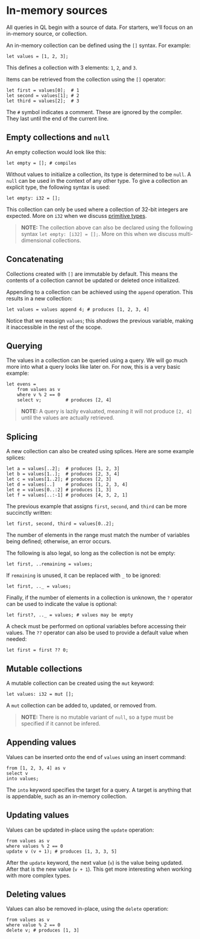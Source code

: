 # In-memory sources
All queries in QL begin with a source of data. For starters, we'll focus on an in-memory source, or collection.

An in-memory collection can be defined using the `[]` syntax. For example:
```
let values = [1, 2, 3];
```

This defines a collection with 3 elements: `1`, `2`, and `3`.

Items can be retrieved from the collection using the `[]` operator:
```
let first = values[0];  # 1
let second = values[1]; # 2
let third = values[2];  # 3  
```

The `#` symbol indicates a comment. These are ignored by the compiler. They last until the end of the current line.

## Empty collections and `null`
An empty collection would look like this:
```
let empty = []; # compiles
```

Without values to initialize a collection, its type is determined to be `null`. A `null` can be used in the context of any other type. To give a collection an explicit type, the following syntax is used:
```
let empty: i32 = [];
```

This collection can only be used where a collection of 32-bit integers are expected. More on `i32` when we discuss [primitive types](./primitive-types.md). 

> **NOTE:** The collection above can also be declared using the following syntax `let empty: [i32] = [];`. More on this when we discuss multi-dimensional collections.

## Concatenating
Collections created with `[]` are immutable by default. This means the contents of a collection cannot be updated or deleted once initialized.

Appending to a collection can be achieved using the `append` operation. This results in a new collection:
```
let values = values append 4; # produces [1, 2, 3, 4]
```

Notice that we reassign `values`; this *shadows* the previous variable, making it inaccessible in the rest of the scope.

## Querying
The values in a collection can be queried using a query. We will go much more into what a query looks like later on. For now, this is a very basic example:
```
let evens = 
    from values as v
    where v % 2 == 0
    select v;         # produces [2, 4] 
```

> **NOTE:** A query is lazily evaluated, meaning it will not produce `[2, 4]` until the values are actually retrieved.

## Splicing
A new collection can also be created using splices. Here are some example splices:
```
let a = values[..2];  # produces [1, 2, 3]
let b = values[1..];  # produces [2, 3, 4]
let c = values[1..2]; # produces [2, 3]
let d = values[..]    # produces [1, 2, 3, 4]
let e = values[0..:2] # produces [1, 3]
let f = values[..:-1] # produces [4, 3, 2, 1]
```

The previous example that assigns `first`, `second`, and `third` can be more succinctly written:
```
let first, second, third = values[0..2];
```

The number of elements in the range must match the number of variables being defined; otherwise, an error occurs.

The following is also legal, so long as the collection is not be empty:
```
let first, ..remaining = values;
```

If `remaining` is unused, it can be replaced with `_` to be ignored:
```
let first, .._ = values;
```

Finally, if the number of elements in a collection is unknown, the `?` operator can be used to indicate the value is optional:
```
let first?, .._ = values; # values may be empty
```

A check must be performed on optional variables before accessing their values. The `??` operator can also be used to provide a default value when needed:
```
let first = first ?? 0;
``` 

## Mutable collections
A mutable collection can be created using the `mut` keyword:
```
let values: i32 = mut [];
```

A `mut` collection can be added to, updated, or removed from. 

> **NOTE:** There is no mutable variant of `null`, so a type must be specified if it cannot be infered.

## Appending values
Values can be inserted onto the end of `values` using an insert command:
```
from [1, 2, 3, 4] as v
select v
into values;
```

The `into` keyword specifies the target for a query. A target is anything that is appendable, such as an in-memory collection.

## Updating values
Values can be updated in-place using the `update` operation:
```
from values as v
where values % 2 == 0
update v (v + 1); # produces [1, 3, 3, 5]
```

After the `update` keyword, the next value (`v`) is the value being updated. After that is the new value (`v + 1`). This get more interesting when working with more complex types.

## Deleting values
Values can also be removed in-place, using the `delete` operation:
```
from values as v
where value % 2 == 0
delete v; # produces [1, 3]
```